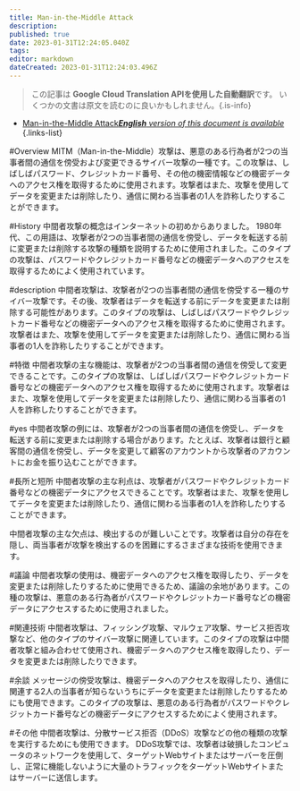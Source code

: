 ```yaml
---
title: Man-in-the-Middle Attack
description: 
published: true
date: 2023-01-31T12:24:05.040Z
tags: 
editor: markdown
dateCreated: 2023-01-31T12:24:03.496Z
---
```


> この記事は **Google Cloud Translation APIを使用した自動翻訳**です。
いくつかの文書は原文を読むのに良いかもしれません。{.is-info}

- [Man-in-the-Middle Attack***English** version of this document is available*](/en/Knowledge-base/Dictionary/man-in-the-middle-attack)
{.links-list}


#Overview
MITM（Man-in-the-Middle）攻撃は、悪意のある行為者が2つの当事者間の通信を傍受および変更できるサイバー攻撃の一種です。この攻撃は、しばしばパスワード、クレジットカード番号、その他の機密情報などの機密データへのアクセス権を取得するために使用されます。攻撃者はまた、攻撃を使用してデータを変更または削除したり、通信に関わる当事者の1人を詐称したりすることができます。

#History
中間者攻撃の概念はインターネットの初めからありました。 1980年代、この用語は、攻撃者が2つの当事者間の通信を傍受し、データを転送する前に変更または削除する攻撃の種類を説明するために使用されました。このタイプの攻撃は、パスワードやクレジットカード番号などの機密データへのアクセスを取得するためによく使用されています。

#description
中間者攻撃は、攻撃者が2つの当事者間の通信を傍受する一種のサイバー攻撃です。その後、攻撃者はデータを転送する前にデータを変更または削除する可能性があります。このタイプの攻撃は、しばしばパスワードやクレジットカード番号などの機密データへのアクセス権を取得するために使用されます。攻撃者はまた、攻撃を使用してデータを変更または削除したり、通信に関わる当事者の1人を詐称したりすることができます。

#特徴
中間者攻撃の主な機能は、攻撃者が2つの当事者間の通信を傍受して変更できることです。このタイプの攻撃は、しばしばパスワードやクレジットカード番号などの機密データへのアクセス権を取得するために使用されます。攻撃者はまた、攻撃を使用してデータを変更または削除したり、通信に関わる当事者の1人を詐称したりすることができます。

#yes
中間者攻撃の例には、攻撃者が2つの当事者間の通信を傍受し、データを転送する前に変更または削除する場合があります。たとえば、攻撃者は銀行と顧客間の通信を傍受し、データを変更して顧客のアカウントから攻撃者のアカウントにお金を振り込むことができます。

#長所と短所
中間者攻撃の主な利点は、攻撃者がパスワードやクレジットカード番号などの機密データにアクセスできることです。攻撃者はまた、攻撃を使用してデータを変更または削除したり、通信に関わる当事者の1人を詐称したりすることができます。

中間者攻撃の主な欠点は、検出するのが難しいことです。攻撃者は自分の存在を隠し、両当事者が攻撃を検出するのを困難にするさまざまな技術を使用できます。

#議論
中間者攻撃の使用は、機密データへのアクセス権を取得したり、データを変更または削除したりするために使用できるため、議論の余地があります。この種の攻撃は、悪意のある行為者がパスワードやクレジットカード番号などの機密データにアクセスするために使用されました。

#関連技術
中間者攻撃は、フィッシング攻撃、マルウェア攻撃、サービス拒否攻撃など、他のタイプのサイバー攻撃に関連しています。このタイプの攻撃は中間者攻撃と組み合わせて使用され、機密データへのアクセス権を取得したり、データを変更または削除したりできます。

#余談
メッセージの傍受攻撃は、機密データへのアクセスを取得したり、通信に関連する2人の当事者が知らないうちにデータを変更または削除したりするためにも使用できます。このタイプの攻撃は、悪意のある行為者がパスワードやクレジットカード番号などの機密データにアクセスするためによく使用されます。

#その他
中間者攻撃は、分散サービス拒否（DDoS）攻撃などの他の種類の攻撃を実行するためにも使用できます。 DDoS攻撃では、攻撃者は破損したコンピュータのネットワークを使用して、ターゲットWebサイトまたはサーバーを圧倒し、正常に機能しないように大量のトラフィックをターゲットWebサイトまたはサーバーに送信します。